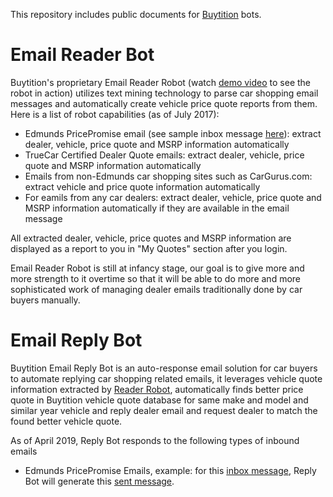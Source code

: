 This repository includes public documents for [Buytition](https://buytition.com) bots.

# Email Reader Bot
Buytition's proprietary Email Reader Robot (watch [demo video](https://www.youtube.com/watch?v=UZz7a5sni3A) to see the robot in action) utilizes text mining technology to parse car shopping email messages and automatically create vehicle price quote reports from them. Here is a list of robot capabilities (as of July 2017): 

* Edmunds PricePromise email (see sample inbox message [here](https://raw.githubusercontent.com/Buytition/pub_docs/master/raw-text/inbox-201812120906-edmunds-pricepromise.html)): extract dealer, vehicle, price quote and MSRP information automatically
* TrueCar Certified Dealer Quote emails: extract dealer, vehicle, price quote and MSRP information automatically
* Emails from non-Edmunds car shopping sites such as CarGurus.com: extract vehicle and price quote information automatically
* For eamils from any car dealers: extract dealer, vehicle, price quote and MSRP information automatically if they are available in the email message

All extracted dealer, vehicle, price quotes and MSRP information are displayed as a report to you in "My Quotes" section after you login.

Email Reader Robot is still at infancy stage, our goal is to give more and more strength to it overtime so that it will be able to do more and more sophisticated work of managing dealer emails traditionally done by car buyers manually. 

# Email Reply Bot

Buytition Email Reply Bot is an auto-response email solution for car buyers to automate replying car shopping related emails, it leverages vehicle quote information extracted by [Reader Robot](#email-reader-bot), automatically finds better price quote in Buytition vehicle quote database for same make and model and similar year vehicle and reply dealer email and request dealer to match the found better vehicle quote.

As of April 2019, Reply Bot responds to the following types of inbound emails
* Edmunds PricePromise Emails, example: for this [inbox message](https://raw.githubusercontent.com/Buytition/pub_docs/master/raw-text/inbox-201812120906-edmunds-pricepromise.html), Reply Bot will generate this [sent message](https://raw.githubusercontent.com/Buytition/pub_docs/master/raw-text/sent-201812120906-edmunds-pricepromise.md).